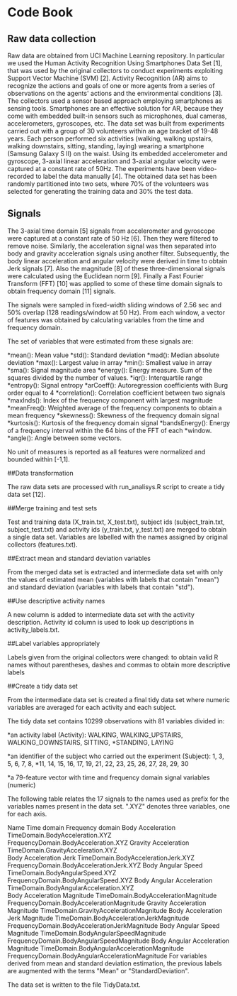 # Code Book 


## Raw data collection



Raw data are obtained from UCI Machine Learning repository. In particular we used the Human Activity Recognition Using Smartphones Data Set [1], that was used by the original collectors to conduct experiments exploiting Support Vector Machine (SVM) [2].
Activity Recognition (AR) aims to recognize the actions and goals of one or more agents from a series of observations on the agents' actions and the environmental conditions [3]. The collectors used a sensor based approach employing smartphones as sensing tools. Smartphones are an effective solution for AR, because they come with embedded built-in sensors such as microphones, dual cameras, accelerometers, gyroscopes, etc.
The data set was built from experiments carried out with a group of 30 volunteers within an age bracket of 19-48 years. Each person performed six activities (walking, walking upstairs, walking downstairs, sitting, standing, laying) wearing a smartphone (Samsung Galaxy S II) on the waist. Using its embedded accelerometer and gyroscope, 3-axial linear acceleration and 3-axial angular velocity were captured at a constant rate of 50Hz. The experiments have been video-recorded to label the data manually [4].
The obtained data set has been randomly partitioned into two sets, where 70% of the volunteers was selected for generating the training data and 30% the test data.


## Signals


The 3-axial time domain [5] signals from accelerometer and gyroscope were captured at a constant rate of 50 Hz [6]. Then they were filtered to remove noise. Similarly, the acceleration signal was then separated into body and gravity acceleration signals using another filter. Subsequently, the body linear acceleration and angular velocity were derived in time to obtain Jerk signals [7]. Also the magnitude [8] of these three-dimensional signals were calculated using the Euclidean norm [9]. Finally a Fast Fourier Transform (FFT) [10] was applied to some of these time domain signals to obtain frequency domain [11] signals.

The signals were sampled in fixed-width sliding windows of 2.56 sec and 50% overlap (128 readings/window at 50 Hz). From each window, a vector of features was obtained by calculating variables from the time and frequency domain.

The set of variables that were estimated from these signals are:

*mean(): Mean value
*std(): Standard deviation
*mad(): Median absolute deviation
*max(): Largest value in array
*min(): Smallest value in array
*sma(): Signal magnitude area
*energy(): Energy measure. Sum of the squares divided by the number of values.
*iqr(): Interquartile range
*entropy(): Signal entropy
*arCoeff(): Autoregression coefficients with Burg order equal to 4
*correlation(): Correlation coefficient between two signals
*maxInds(): Index of the frequency component with largest magnitude
*meanFreq(): Weighted average of the frequency components to obtain a mean frequency
*skewness(): Skewness of the frequency domain signal
*kurtosis(): Kurtosis of the frequency domain signal
*bandsEnergy(): Energy of a frequency interval within the 64 bins of the FFT of each *window.
*angle(): Angle between some vectors.

No unit of measures is reported as all features were normalized and bounded within [-1,1].


##Data transformation


The raw data sets are processed with run_analisys.R script to create a tidy data set [12].

##Merge training and test sets

Test and training data (X_train.txt, X_test.txt), subject ids (subject_train.txt, subject_test.txt) and activity ids (y_train.txt, y_test.txt) are merged to obtain a single data set. Variables are labelled with the names assigned by original collectors (features.txt).

##Extract mean and standard deviation variables

From the merged data set is extracted and intermediate data set with only the values of estimated mean (variables with labels that contain "mean") and standard deviation (variables with labels that contain "std").

##Use descriptive activity names

A new column is added to intermediate data set with the activity description. Activity id column is used to look up descriptions in activity_labels.txt.

##Label variables appropriately

Labels given from the original collectors were changed: to obtain valid R names without parentheses, dashes and commas to obtain more descriptive labels

##Create a tidy data set

From the intermediate data set is created a final tidy data set where numeric variables are averaged for each activity and each subject.

The tidy data set contains 10299 observations with 81 variables divided in:

*an activity label (Activity): WALKING, WALKING_UPSTAIRS, WALKING_DOWNSTAIRS, SITTING, *STANDING, LAYING

*an identifier of the subject who carried out the experiment (Subject): 1, 3, 5, 6, 7, 8, *11, 14, 15, 16, 17, 19, 21, 22, 23, 25, 26, 27, 28, 29, 30

*a 79-feature vector with time and frequency domain signal variables (numeric)

The following table relates the 17 signals to the names used as prefix for the variables names present in the data set. ".XYZ" denotes three variables, one for each axis.

Name	Time domain	Frequency domain
Body Acceleration	TimeDomain.BodyAcceleration.XYZ	FrequencyDomain.BodyAcceleration.XYZ
Gravity Acceleration	TimeDomain.GravityAcceleration.XYZ	
Body Acceleration Jerk	TimeDomain.BodyAccelerationJerk.XYZ	FrequencyDomain.BodyAccelerationJerk.XYZ
Body Angular Speed	TimeDomain.BodyAngularSpeed.XYZ	FrequencyDomain.BodyAngularSpeed.XYZ
Body Angular Acceleration	TimeDomain.BodyAngularAcceleration.XYZ	
Body Acceleration Magnitude	TimeDomain.BodyAccelerationMagnitude	FrequencyDomain.BodyAccelerationMagnitude
Gravity Acceleration Magnitude	TimeDomain.GravityAccelerationMagnitude	
Body Acceleration Jerk Magnitude	TimeDomain.BodyAccelerationJerkMagnitude	FrequencyDomain.BodyAccelerationJerkMagnitude
Body Angular Speed Magnitude	TimeDomain.BodyAngularSpeedMagnitude	FrequencyDomain.BodyAngularSpeedMagnitude
Body Angular Acceleration Magnitude	TimeDomain.BodyAngularAccelerationMagnitude	FrequencyDomain.BodyAngularAccelerationMagnitude
For variables derived from mean and standard deviation estimation, the previous labels are augmented with the terms "Mean" or "StandardDeviation".

The data set is written to the file TidyData.txt.